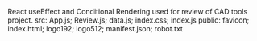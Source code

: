 React useEffect and Conditional Rendering used for review of CAD tools project.
src: App.js; Review.js; data.js; index.css; index.js
public: favicon; index.html; logo192; logo512; manifest.json; robot.txt
